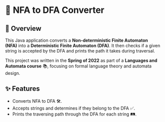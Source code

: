 # 🔄 NFA to DFA Converter

## 📘 Overview

This Java application converts a **Non-deterministic Finite Automaton (NFA)** into a **Deterministic Finite Automaton (DFA)**. It then checks if a given string is accepted by the DFA and prints the path it takes during traversal.

This project was written in the **Spring of 2022** as part of a **Languages and Automata course** 📚, focusing on formal language theory and automata design.

## ✨ Features
- Converts NFA to DFA 🛠️.
- Accepts strings and determines if they belong to the DFA ✅.
- Prints the traversing path through the DFA for each string 🛤️.

